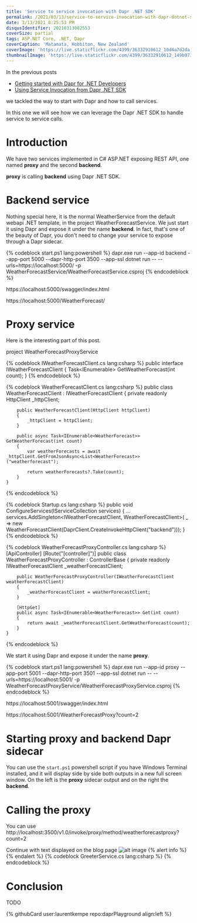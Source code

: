 ```yaml
---
title: 'Service to service invocation with Dapr .NET SDK'
permalink: /2021/03/13/service-to-service-invocation-with-dapr-dotnet-sdk/
date: 3/13/2021 8:25:53 PM
disqusIdentifier: 20210313082553
coverSize: partial
tags: ASP.NET Core, .NET, Dapr
coverCaption: 'Matamata, Hobbiton, New Zealand'
coverImage: 'https://live.staticflickr.com/4399/36332910612_10d4a7d2da_h.jpg'
thumbnailImage: 'https://live.staticflickr.com/4399/36332910612_149b9735ec_q.jpg'
---
```

In the previous posts
* [Getting started with Dapr for .NET Developers](https://laurentkempe.com/2021/03/09/getting-started-with-dapr-for-dotnet-developers/)
* [Using Service Invocation from Dapr .NET SDK](https://laurentkempe.com/2021/03/11/using-service-invocation-from-dapr-dotnet-sdk/)

we tackled the way to start with Dapr and how to call services.

In this one we will see how we can leverage the Dapr .NET SDK to handle service to service calls.

<!-- more -->

# Introduction

We have two services implemented in C# ASP.NET exposing REST API, one named **proxy** and the second **backend**.

**proxy** is calling **backend** using Dapr .NET SDK.

# Backend service

Nothing special here, it is the normal WeatherService from the default webapi .NET template, in the project WeatherForecastService. We just start it using Dapr and expose it under the name **backend**. In fact, that's one of the beauty of Dapr, you don't need to change your service to expose through a Dapr sidecar.

{% codeblock start.ps1 lang:powershell %}
dapr.exe run --app-id backend --app-port 5000 --dapr-http-port 3500 --app-ssl dotnet run -- --urls=https://localhost:5000/ -p WeatherForecastService/WeatherForecastService.csproj
{% endcodeblock %}

https://localhost:5000/swagger/index.html

https://localhost:5000/WeatherForecast/



# Proxy service

Here is the interesting part of this post.

project WeatherForecastProxyService

{% codeblock IWeatherForecastClient.cs lang:csharp %}
    public interface IWeatherForecastClient
    {
        Task<IEnumerable<WeatherForecast>> GetWeatherForecast(int count);
    }
{% endcodeblock %}

{% codeblock WeatherForecastClient.cs lang:csharp %}
    public class WeatherForecastClient : IWeatherForecastClient
    {
        private readonly HttpClient _httpClient;

        public WeatherForecastClient(HttpClient httpClient)
        {
            _httpClient = httpClient;
        }

        public async Task<IEnumerable<WeatherForecast>> GetWeatherForecast(int count)
        {
            var weatherForecasts = await _httpClient.GetFromJsonAsync<List<WeatherForecast>>("weatherforecast");

            return weatherForecasts?.Take(count);
        }
    }
{% endcodeblock %}

{% codeblock Startup.cs lang:csharp %}
        public void ConfigureServices(IServiceCollection services)
        {
            ...
            services.AddSingleton<IWeatherForecastClient, WeatherForecastClient>(
                _ => new WeatherForecastClient(DaprClient.CreateInvokeHttpClient("backend")));
        }
{% endcodeblock %}


{% codeblock WeatherForecastProxyController.cs lang:csharp %}
    [ApiController]
    [Route("[controller]")]
    public class WeatherForecastProxyController : ControllerBase
    {
        private readonly IWeatherForecastClient _weatherForecastClient;

        public WeatherForecastProxyController(IWeatherForecastClient weatherForecastClient)
        {
            _weatherForecastClient = weatherForecastClient;
        }

        [HttpGet]
        public async Task<IEnumerable<WeatherForecast>> Get(int count)
        {
            return await _weatherForecastClient.GetWeatherForecast(count);
        }
    }
{% endcodeblock %}

We start it using Dapr and expose it under the name **proxy**.

{% codeblock start.ps1 lang:powershell %}
dapr.exe run --app-id proxy --app-port 5001 --dapr-http-port 3501 --app-ssl dotnet run -- --urls=https://localhost:5001/ -p WeatherForecastProxyService/WeatherForecastProxyService.csproj
{% endcodeblock %}

https://localhost:5001/swagger/index.html

https://localhost:5001/WeatherForecastProxy?count=2

# Starting proxy and backend Dapr sidecar

You can use the `start.ps1` powershell script if you have Windows Terminal installed, and it will display side by side both outputs in a new full screen window.
On the left is the **proxy** sidecar output and on the right the **backend**.

# Calling the proxy

You can use http://localhost:3500/v1.0/invoke/proxy/method/weatherforecastproxy?count=2


Continue with text displayed on the blog page
![alt image](https://live.staticflickr.com/65535/49566323082_e1817988c2_c.jpg)
{% alert info %}
{% endalert %}
{% codeblock GreeterService.cs lang:csharp %}
{% endcodeblock %}

# Conclusion
TODO

<p></p>
{% githubCard user:laurentkempe repo:daprPlayground align:left %}
